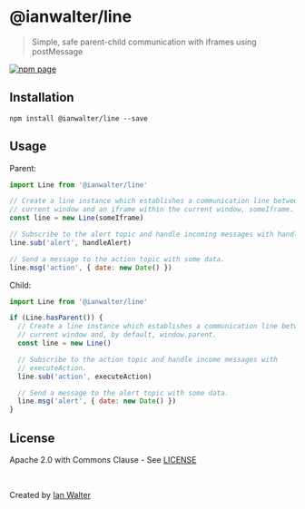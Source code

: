 # @ianwalter/line
> Simple, safe parent-child communication with iframes using postMessage

[![npm page][npmImage]][npmUrl]

## Installation

```console
npm install @ianwalter/line --save
```

## Usage

Parent:

```js
import Line from '@ianwalter/line'

// Create a line instance which establishes a communication line between the
// current window and an iframe within the current window, someIframe.
const line = new Line(someIframe)

// Subscribe to the alert topic and handle incoming messages with handleAlert.
line.sub('alert', handleAlert)

// Send a message to the action topic with some data.
line.msg('action', { date: new Date() })
```

Child:

```js
import Line from '@ianwalter/line'

if (Line.hasParent()) {
  // Create a line instance which establishes a communication line between the
  // current window and, by default, window.parent.
  const line = new Line()

  // Subscribe to the action topic and handle income messages with
  // executeAction.
  line.sub('action', executeAction)

  // Send a message to the alert topic with some data.
  line.msg('alert', { date: new Date() })
}
```

## License

Apache 2.0 with Commons Clause - See [LICENSE][licenseUrl]

&nbsp;

Created by [Ian Walter](https://iankwalter.com)

[npmImage]: https://img.shields.io/npm/v/@ianwalter/line.svg
[npmUrl]: https://www.npmjs.com/package/@ianwalter/line
[licenseUrl]: https://github.com/ianwalter/line/blob/master/LICENSE
